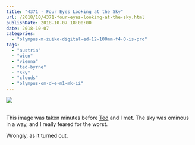 ```yaml
---
title: "4371 - Four Eyes Looking at the Sky"
url: /2018/10/4371-four-eyes-looking-at-the-sky.html
publishDate: 2018-10-07 18:00:00
date: 2018-10-07
categories: 
  - "olympus-m-zuiko-digital-ed-12-100mm-f4-0-is-pro"
tags: 
  - "austria"
  - "wien"
  - "vienna"
  - "ted-byrne"
  - "sky"
  - "clouds"
  - "olympus-om-d-e-m1-mk-ii"
---
```

<div class="container">
<div class="center"><a target="_blank" href="https://d25zfm9zpd7gm5.cloudfront.net/1200x1200/2017/20170802_075811_lr.jpg"><img class="webfeedsFeaturedVisual" src="https://d25zfm9zpd7gm5.cloudfront.net/0600x0600/2017/20170802_075811_lr.jpg" /></a></div>
</div>
<br />

This image was taken minutes before
[Ted](https://imagefiction.blogspot.com/) and I met. The sky was
ominous in a way, and I really feared for the worst.

Wrongly, as it turned out.